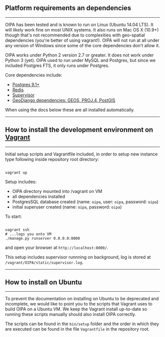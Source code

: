 ## Platform requirements an dependencies
--------
OIPA has been tested and is known to run on Linux (Ubuntu 14.04 LTS). It will likely work fine on most UNIX systems. It also runs on Mac OS X (10.9+) though that's not recommended due to complexities with geo-spatial dependencies (you're better of using vagrant!). OIPA will not run at all under any version of Windows since some of the core dependencies don't allow it.

OIPA works under Python 2 version 2.7 or greater. It does not work under Python 3 (yet). OIPA used to run under MySQL and Postgres, but since we included Postgres FTS, it only runs under Postgres.

Core dependencies include:

- [Postgres 9.1+](http://www.postgresql.org/)
- [Redis](http://redis.io/)
- [Supervisor](https://github.com/Supervisor/supervisor/) 
- [GeoDjango dependencies: GEOS, PROJ.4, PostGIS](https://docs.djangoproject.com/en/1.9/ref/contrib/gis/install/)

When using the docs below these are all installed automatically. 


--------
## How to install the development environment on <a href="https://www.vagrantup.com/" target="_blank">Vagrant</a>
--------
Initial setup scripts and Vagrantfile included,
in order to setup new instance type following inside repository root directory:

```

vagrant up

```

Setup includes:

 - OIPA directory mounted into /vagrant on VM
 - all dependencies installed
 - PostgresSQL database created (name: `oipa`, user: `oipa`, password: `oipa`)
 - initial superuser created (name: `oipa`, password: `oipa`)

To start:

```

vagrant ssh
# ...logs you onto VM
./manage.py runserver 0.0.0.0:8000

```


and open your browser at `http://localhost:8000/`.

This setup includes supervisor runnning on background, log is stored at `/vagrant/OIPA/static/supervisor.log`.

--------
## How to install on Ubuntu
--------

To prevent the documentation on installing on Ubuntu to be deprecated and incomplete, we would like to point you to the scripts that Vagrant uses to build OIPA on a Ubuntu VM. We keep the Vagrant install up-to-date so running these scripts manually should also install OIPA correctly. 


The scripts can be found in the `bin/setup` folder and the order in which they are executed can be found in the file `Vagrantfile` in the repository root.  



